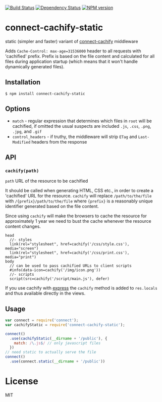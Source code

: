 [![Build Status](https://secure.travis-ci.org/code42day/connect-cachify-static.png)](http://travis-ci.org/code42day/connect-cachify-static)
[![Dependency Status](https://gemnasium.com/code42day/connect-cachify-static.png)](https://gemnasium.com/code42day/connect-cachify-static)
[![NPM version](https://badge.fury.io/js/connect-cachify-static.png)](http://badge.fury.io/js/connect-cachify-static)

# connect-cachify-static

static (simpler and faster) variant of [connect-cachify][] middleware

Adds `Cache-Control: max-age=31536000` header to all requests with 'cachified' prefix. Prefix is
based on the file content and calculated for all files during application startup (which means that
it won't handle dynamically generated files).


## Installation

    $ npm install connect-cachify-static

## Options

- `match` - regular expression that determines which files in `root` will be cachified, if omitted
  the usual suspects are included `.js`, `.css`, `.png`, `.jpg`, and `.gif`
- `control_headers` - if truthy, the middleware will strip `ETag` and `Last-Modified` headers from the
  response

## API

### `cachify(path)`

`path` URL of the resource to be cachified

It should be called when generating HTML, CSS etc., in order to create a 'cachified' URL for the
resource. `cachify` will replace `/path/to/the/file` with `/{prefix}/path/to/the/file` where `{prefix}`
is a reasonably unique identifier generated based on the file content.

Since using `cachify` will make the browsers to cache the resource for approximately 1 year we need
to bust the cache whenever the resource content changes.

```jade
head
  //- styles
  link(rel="stylesheet", href=cachify('/css/style.css'), media="screen")
  link(rel="stylesheet", href=cachify('/css/print.css'), media="print")
body
  // can be used to pass cachified URLs to client scripts
  #info(data-icon=cachify('/img/icon.png'))
  //- scripts
  script(src=cachify('/script/main.js'), defer)
```

If you use cachify with [express][] the `cachify` method is added to `res.locals` and thus available
directly in the views.

## Usage

```javascript
var connect = require('connect');
var cachifyStatic = require('connect-cachify-static');

connect()
  .use(cachifyStatic(__dirname + '/public'), {
    match: /\.js$/ // only javascript files
  })
// need static to actually serve the file
connect()
  .use(connect.static(__dirname + '/public'))
```

# License

MIT

[connect]: http://www.senchalabs.org/connect
[connect-cachify]: https://npmjs.org/package/connect-cachify
[express]: http://expressjs.com
